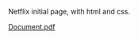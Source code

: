 Netflix initial page, with html and css.

[Document.pdf](https://github.com/nicolasbiletzki/clone-netflix/files/8188337/Document.pdf)
